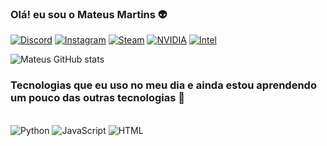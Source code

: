 
### Olá! eu sou o Mateus Martins 👽
[![Discord](https://img.shields.io/badge/Discord-7289DA?style=for-the-badge&logo=discord&logoColor=white)](https://discord.com/341038517813641217)
[![Instagram](https://img.shields.io/badge/Instagram-E4405F?style=for-the-badge&logo=instagram&logoColor=white)](https:/instagram.com/jovem_m35)
[![Steam](https://img.shields.io/badge/Steam-000000?style=for-the-badge&logo=steam&logoColor=white)](https://steamcommunity.com/id/seguela/)
[![NVIDIA](https://img.shields.io/badge/NVIDIA-GTX1660-76B900?style=for-the-badge&logo=nvidia&logoColor=white)]()
[![Intel](https://img.shields.io/badge/Intel-Core_i5_7th-0071C5?style=for-the-badge&logo=intel&logoColor=white)]()

![ Mateus GitHub stats](https://github-readme-stats.vercel.app/api?username=MartinsMateus&show_icons=true&theme=radical)

### Tecnologias que eu uso no meu dia e ainda estou aprendendo um pouco das outras tecnologias 👾

<div style="display: inline_block"><br/>
<img aling="center" alt="Python" src="https://img.shields.io/badge/Python-14354C?style=for-the-badge&logo=python&logoColor=white">
<img aling="center" alt="JavaScript" src="https://img.shields.io/badge/JavaScript-323330?style=for-the-badge&logo=javascript&logoColor=F7DF1E">
<img aling="center" alt="HTML" src="https://img.shields.io/badge/HTML-239120?style=for-the-badge&logo=html5&logoColor=white">

</div>
